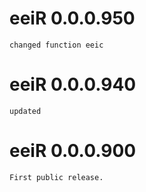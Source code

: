 # eeiR 0.0.0.950

	changed function eeic 

# eeiR 0.0.0.940

	updated

# eeiR 0.0.0.900

	First public release.
